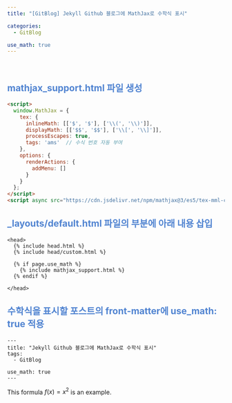 ```yaml
---
title: "[GitBlog] Jekyll Github 블로그에 MathJax로 수학식 표시"

categories:
  - GitBlog

use_math: true
---
```





<br>




## <span style="color:rgb(81, 132, 209) ;"> mathjax_support.html 파일 생성

```html
<script>
  window.MathJax = {
    tex: {
      inlineMath: [['$', '$'], ['\\(', '\\)']],
      displayMath: [['$$', '$$'], ['\\[', '\\]']],
      processEscapes: true,
      tags: 'ams'  // 수식 번호 자동 부여
    },
    options: {
      renderActions: {
        addMenu: []
      }
    }
  };
</script>
<script async src="https://cdn.jsdelivr.net/npm/mathjax@3/es5/tex-mml-chtml.js"></script>
```

## <span style="color:rgb(81, 132, 209) ;"> _layouts/default.html 파일의 <head> 부분에 아래 내용 삽입


```
<head>
  {% include head.html %}
  {% include head/custom.html %}

  {% if page.use_math %}
    {% include mathjax_support.html %}
  {% endif %}
  
</head>
```

## <span style="color:rgb(81, 132, 209) ;">  수학식을 표시할 포스트의 front-matter에 use_math: true 적용
```
---
title: "Jekyll Github 블로그에 MathJax로 수학식 표시"
tags:
  - GitBlog

use_math: true
---
```

This formula $f(x) = x^2$ is an example.